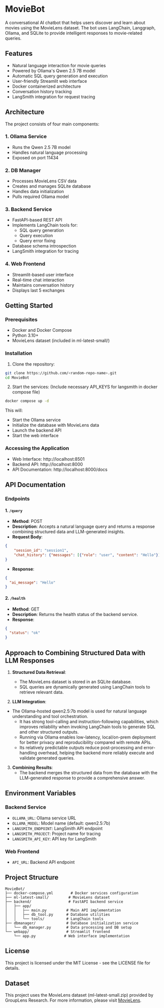 # MovieBot

A conversational AI chatbot that helps users discover and learn about movies using the MovieLens dataset. The bot uses LangChain, Langgraph, Ollama, and SQLite to provide intelligent responses to movie-related queries.

## Features

- Natural language interaction for movie queries
- Powered by Ollama's Qwen 2.5 7B model
- Automatic SQL query generation and execution
- User-friendly Streamlit web interface
- Docker containerized architecture
- Conversation history tracking
- LangSmith integration for request tracing

## Architecture

The project consists of four main components:

### 1. Ollama Service
- Runs the Qwen 2.5 7B model
- Handles natural language processing
- Exposed on port 11434

### 2. DB Manager
- Processes MovieLens CSV data
- Creates and manages SQLite database
- Handles data initialization
- Pulls required Ollama model

### 3. Backend Service
- FastAPI-based REST API
- Implements LangChain tools for:
  - SQL query generation
  - Query execution
  - Query error fixing
- Database schema introspection
- LangSmith integration for tracing

### 4. Web Frontend
- Streamlit-based user interface
- Real-time chat interaction
- Maintains conversation history
- Displays last 5 exchanges

## Getting Started

### Prerequisites
- Docker and Docker Compose
- Python 3.10+
- MovieLens dataset (included in ml-latest-small/)

### Installation

1. Clone the repository:
```bash
git clone https://github.com/<random-repo-name>.git
cd MovieBot
```

2. Start the services:
(Include necessary API_KEYS for langsmith in docker compose file)
```bash
docker compose up -d
```

This will:
- Start the Ollama service
- Initialize the database with MovieLens data
- Launch the backend API
- Start the web interface

### Accessing the Application

- Web Interface: http://localhost:8501
- Backend API: http://localhost:8000
- API Documentation: http://localhost:8000/docs

## API Documentation

### Endpoints

#### 1. `/query`
- **Method**: POST
- **Description**: Accepts a natural language query and returns a response combining structured data and LLM-generated insights.
- **Request Body**:
```json
{
    "session_id": "session1",
    "chat_history": {"messages": [{"role": "user", "content": "Hello"}]}
}
```
- **Response**:
```json
{
  "ai_message": "Hello"
}
```

#### 2. `/health`
- **Method**: GET
- **Description**: Returns the health status of the backend service.
- **Response**:
```json
{
  "status": "ok"
}
```

## Approach to Combining Structured Data with LLM Responses

1. **Structured Data Retrieval**:
   - The MovieLens dataset is stored in an SQLite database.
   - SQL queries are dynamically generated using LangChain tools to retrieve relevant data.

2. **LLM Integration**:
  - The Ollama-hosted qwen2.5:7b model is used for natural language understanding and tool orchestration.
    - It has strong tool-calling and instruction-following capabilities, which improves reliability when invoking LangChain tools to generate SQL and other structured outputs.
    - Running via Ollama enables low-latency, local/on-prem deployment for better privacy and reproducibility compared with remote APIs.
    - Its relatively predictable outputs reduce post-processing and error-handling overhead, helping the backend more reliably execute and validate generated queries.

3. **Combining Results**:
   - The backend merges the structured data from the database with the LLM-generated response to provide a comprehensive answer.

## Environment Variables

### Backend Service
- `OLLAMA_URL`: Ollama service URL
- `OLLAMA_MODEL`: Model name (default: qwen2.5:7b)
- `LANGSMITH_ENDPOINT`: LangSmith API endpoint
- `LANGSMITH_PROJECT`: Project name for tracing
- `LANGSMITH_API_KEY`: API key for LangSmith

### Web Frontend
- `API_URL`: Backend API endpoint

## Project Structure

```
MovieBot/
├── docker-compose.yml        # Docker services configuration
├── ml-latest-small/         # MovieLens dataset
├── backend/                 # FastAPI backend service
│   ├── app/
│   │   ├── main.py         # Main API implementation
│   │   ├── db_tool.py      # Database utilities
│   │   └── tools/          # LangChain tools
├── dbmanager/              # Database initialization service
│   └── db_manager.py       # Data processing and DB setup
└── webapp/                 # Streamlit frontend
    └── app.py             # Web interface implementation
```

## License

This project is licensed under the MIT License - see the LICENSE file for details.

## Dataset

This project uses the MovieLens dataset (ml-latest-small.zip) provided by GroupLens Research. For more information, please visit [MovieLens](https://grouplens.org/datasets/movielens/).
